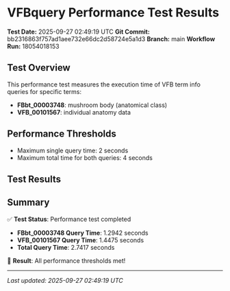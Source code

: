 # VFBquery Performance Test Results

**Test Date:** 2025-09-27 02:49:19 UTC
**Git Commit:** bb2316863f757ad1aee732e66dc2d58724e5a1d3
**Branch:** main
**Workflow Run:** 18054018153

## Test Overview

This performance test measures the execution time of VFB term info queries for specific terms:

- **FBbt_00003748**: mushroom body (anatomical class)
- **VFB_00101567**: individual anatomy data

## Performance Thresholds

- Maximum single query time: 2 seconds
- Maximum total time for both queries: 4 seconds

## Test Results



## Summary

✅ **Test Status**: Performance test completed

- **FBbt_00003748 Query Time**: 1.2942 seconds
- **VFB_00101567 Query Time**: 1.4475 seconds
- **Total Query Time**: 2.7417 seconds

🎉 **Result**: All performance thresholds met!

---
*Last updated: 2025-09-27 02:49:19 UTC*
